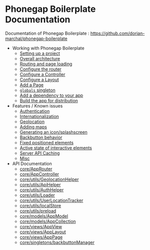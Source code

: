 # Phonegap Boilerplate Documentation

Documentation of Phonegap Boilerplate : https://github.com/dorian-marchal/phonegap-boilerplate

- Working with Phonegap Boilerplate
    + [Setting up a project](base/setup.md)
    + [Overall architecture](base/architecture.md)
    + [Routing and page loading](base/routing.md)
    + [Configure the router](base/router.md)
    + [Configure a Controller](base/controller.md)
    + [Configure a Layout](base/layout.md)
    + [Add a Page](base/page.md)
    + [`globals` singleton](base/globals.md)
    + [Add a dependency to your app](base/dependency.md)
    + [Build the app for distribution](base/build.md)
- Features / Known issues
    + [Authentication](features/auth.md)
    + [Internationalization](features/i18n.md)
    + [Geolocation](features/geolocation.md)
    + [Adding maps](features/maps.md)
    + [Generating an icon/splashscreen](features/icon.md)
    + [Backbutton behavior](features/backbutton.md)
    + [Fixed positioned elements](features/fixed-elements.md)
    + [Active state of interactive elements](features/interaction.md)
    + [Server API Caching](features/caching.md)
    + [Misc](features/misc.md)
- API Documentation
    + [core/AppRouter](api/AppRouter.md)
    + [core/AppController](api/AppController.md)
    + [core/utils/GeolocationHelper](api/GeolocationHelper.md)
    + [core/utils/ApiHelper](api/ApiHelper.md)
    + [core/utils/AuthHelper](api/AuthHelper.md)
    + [core/utils/Loader](api/Loader.md)
    + [core/utils/UserLocationTracker](api/UserLocationTracker.md)
    + [core/utils/localStore](api/localStore.md)
    + [core/utils/preload](api/preload.md)
    + [core/models/AppModel](api/AppModel.md)
    + [core/models/AppCollection](api/AppCollection.md)
    + [core/views/AppView](api/AppView.md)
    + [core/views/AppLayout](api/AppLayout.md)
    + [core/views/AppPage](api/AppPage.md)
    + [core/singletons/backbuttonManager](api/backbuttonManager.md)

